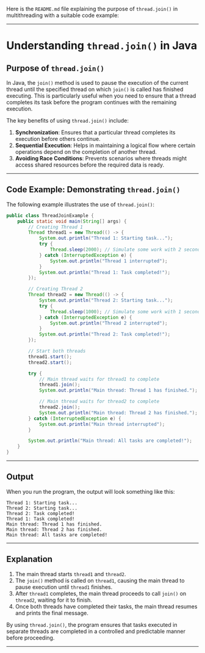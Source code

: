Here is the `README.md` file explaining the purpose of `thread.join()` in multithreading with a suitable code example:

---

# Understanding `thread.join()` in Java

## Purpose of `thread.join()`

In Java, the `join()` method is used to pause the execution of the current thread until the specified thread on which `join()` is called has finished executing. This is particularly useful when you need to ensure that a thread completes its task before the program continues with the remaining execution.

The key benefits of using `thread.join()` include:
1. **Synchronization**: Ensures that a particular thread completes its execution before others continue.
2. **Sequential Execution**: Helps in maintaining a logical flow where certain operations depend on the completion of another thread.
3. **Avoiding Race Conditions**: Prevents scenarios where threads might access shared resources before the required data is ready.

---

## Code Example: Demonstrating `thread.join()`

The following example illustrates the use of `thread.join()`:

```java
public class ThreadJoinExample {
    public static void main(String[] args) {
        // Creating Thread 1
        Thread thread1 = new Thread(() -> {
            System.out.println("Thread 1: Starting task...");
            try {
                Thread.sleep(2000); // Simulate some work with 2 seconds delay
            } catch (InterruptedException e) {
                System.out.println("Thread 1 interrupted");
            }
            System.out.println("Thread 1: Task completed!");
        });

        // Creating Thread 2
        Thread thread2 = new Thread(() -> {
            System.out.println("Thread 2: Starting task...");
            try {
                Thread.sleep(1000); // Simulate some work with 1 second delay
            } catch (InterruptedException e) {
                System.out.println("Thread 2 interrupted");
            }
            System.out.println("Thread 2: Task completed!");
        });

        // Start both threads
        thread1.start();
        thread2.start();

        try {
            // Main thread waits for thread1 to complete
            thread1.join();
            System.out.println("Main thread: Thread 1 has finished.");

            // Main thread waits for thread2 to complete
            thread2.join();
            System.out.println("Main thread: Thread 2 has finished.");
        } catch (InterruptedException e) {
            System.out.println("Main thread interrupted");
        }

        System.out.println("Main thread: All tasks are completed!");
    }
}
```

---

## Output

When you run the program, the output will look something like this:

```
Thread 1: Starting task...
Thread 2: Starting task...
Thread 2: Task completed!
Thread 1: Task completed!
Main thread: Thread 1 has finished.
Main thread: Thread 2 has finished.
Main thread: All tasks are completed!
```

---

## Explanation

1. The main thread starts `thread1` and `thread2`.
2. The `join()` method is called on `thread1`, causing the main thread to pause execution until `thread1` finishes.
3. After `thread1` completes, the main thread proceeds to call `join()` on `thread2`, waiting for it to finish.
4. Once both threads have completed their tasks, the main thread resumes and prints the final message.

By using `thread.join()`, the program ensures that tasks executed in separate threads are completed in a controlled and predictable manner before proceeding.

---